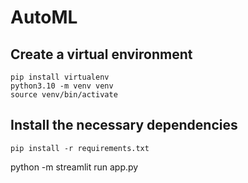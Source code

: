 # AutoML

## Create a virtual environment
```
pip install virtualenv
python3.10 -m venv venv
source venv/bin/activate
```

## Install the necessary dependencies
`pip install -r requirements.txt`


python -m streamlit run app.py
